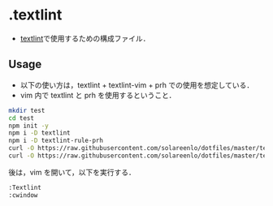 # .textlint
- [textlint](https://github.com/textlint/textlint)で使用するための構成ファイル．

## Usage
- 以下の使い方は，textlint + textlint-vim + prh での使用を想定している．
- vim 内で textlint と prh を使用するということ．

```bash
mkdir test
cd test
npm init -y
npm i -D textlint
npm i -D textlint-rule-prh
curl -O https://raw.githubusercontent.com/solareenlo/dotfiles/master/textlint/.textlintrc
curl -O https://raw.githubusercontent.com/solareenlo/dotfiles/master/textlint/prh/doc_iotajapan_com.yml
```

後は，vim を開いて，以下を実行する．
```bash
:Textlint
:cwindow
```

